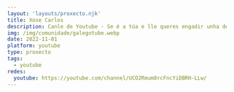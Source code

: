```yaml
---
layout: 'layouts/proxecto.njk'
title: Xose Carlos
description: Canle de Youtube - Se é a túa e lle queres engadir unha descripción e etiquetas, ponte en contacto con nós.
img: /img/comunidade/galegotube.webp
date: 2022-11-01
platform: youtube
type: proxecto
tags:
  - youtube
redes:
  youtube: https://youtube.com/channel/UCO2Rmum8rcFncYiDBRH-LLw/
---
```


